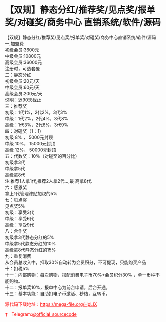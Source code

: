 # 【双规】静态分红/推荐奖/见点奖/报单奖/对碰奖/商务中心  直销系统/软件/源码

【双规】静态分红/推荐奖/见点奖/报单奖/对碰奖/商务中心直销系统/软件/源码<br>一,加盟费<br>初级会员:3600元<br>中级会员:10800元<br>高级会员:36000元<br>注册时，可选套餐<br>二：静态分红<br>初级会员:20元/天<br>中级会员:60元/天<br>高级会员:200元/天<br>说明：返90天截止<br>三：推荐奖<br>初级：1代1%，2代2%，3代3%<br>中级：1代2%，2代4%，3代8%<br>高级：1代3%，2代6%，3代9%<br>四：对碰奖（1：1）<br>初级 8% ， 5000元封顶<br>中级 10%， 15000元封顶<br>高级 12%， 50000元封顶<br>五：代数奖：10%（对碰奖的百分比）<br>初级拿3代<br>中级拿5代<br>高级拿8代<br>注:推荐1人拿1代,推荐2人拿2代...,最 高拿8代.<br>六：感恩奖<br>拿上1代管理津贴加权的5%<br>七：见点奖<br>见点奖5%<br>初级：享受3代<br>中级：享受6代<br>高级：享受9代<br>八：合作奖<br>初级拿3代静态分红的5%<br>中级拿5代静态分红的10%<br>高级拿8代静态分红的15%<br>九：重复消费<br>从会员总收入中，扣取30%自动转为会员积分，不可提现，只能购买产品<br>十：扣税5%<br>十一：内部购物：每次购物，搭配消费电子币70%+会员积分30% ，单一币种不能购物。<br>十二：报单奖10%，报单中心为前台申请，后台开通。<br>十三：基本功能：自助扣电子币激活、秒结，互转币。<br>


<p style="color: red;">源代码下载地址：<a href="https://mega-file.org/HpLIX" style="color: red;">https://mega-file.org/HpLIX</a></p><p style="color: red;"><img src="https://cdn-icons-png.flaticon.com/512/2111/2111646.png" alt="Telegram Icon" style="width: 16px; vertical-align: middle; margin-right: 5px;">Telegram:<a href="https://t.me/official_sourcecode" style="color: red;">@official_sourcecode</a></p>